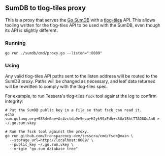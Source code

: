 ## SumDB to tlog-tiles proxy

This is a proxy that serves the [Go SumDB](https://sum.golang.org/) with a [tlog-tiles](https://c2sp.org/tlog-tiles) API.
This allows tooling written for the tlog-tiles API to be used with the SumDB, even though its API is slightly different.

### Running

```shell
go run ./sumdb/cmd/proxy.go --listen=":8089"
```

### Using

Any valid tlog-tiles API paths sent to the listen address will be routed to the SumDB proxy.
Paths will be changed as necessary, and leaf data returned will be rewritten to comply with the tlog-tiles spec.

For example, to run Tessera's tlog-tiles `fsck` tool against the log to confirm integrity:

```shell
# Put the SumDB public key in a file so that fsck can read it.
echo sum.golang.org+033de0ae+Ac4zctda0e5eza+HJyk9SxEdh+s3Ux18htTTAD8OuAn8 > ~/.go.sum.vkey

# Run the fsck tool against the proxy.
go run github.com/transparency-dev/tessera/cmd/fsck@main \
  --storage_url=http://localhost:8089/ \
  --public_key ~/.go.sum.vkey \
  --origin "go.sum database tree"
```
